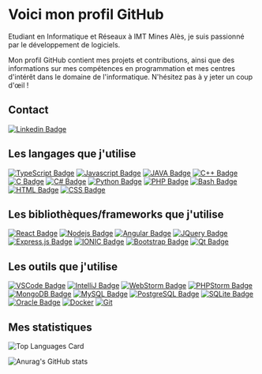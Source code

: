 # Voici mon profil GitHub

Etudiant en Informatique et Réseaux à IMT Mines Alès, je suis passionné par le développement de logiciels. <br/>

Mon profil GitHub contient mes projets et contributions, ainsi que des informations sur mes compétences en programmation et mes centres d'intérêt dans le domaine de l'informatique. N'hésitez pas à y jeter un coup d'œil !

## Contact 
[![Linkedin Badge](https://img.shields.io/badge/LinkedIn-0077B5?style=for-the-badge&logo=linkedin&logoColor=white)](https://www.linkedin.com/in/irfan-bouhenaf-7371501b6/)

## Les langages que j'utilise
[![TypeScript Badge](https://img.shields.io/badge/TypeScript-007ACC?style=for-the-badge&logo=typescript&logoColor=white)](#) 
[![Javascript Badge](https://img.shields.io/badge/JavaScript-F7DF1E?style=for-the-badge&logo=javascript&logoColor=black)](#) 
[![JAVA Badge](https://img.shields.io/badge/Java-ED8B00?style=for-the-badge&logo=java&logoColor=white)](#) 
[![C++ Badge](https://img.shields.io/badge/C%2B%2B-00599C?style=for-the-badge&logo=c%2B%2B&logoColor=white)](#) 
[![C Badge](https://img.shields.io/badge/C-00599C?style=for-the-badge&logo=c&logoColor=white)](#)
[![C# Badge](https://img.shields.io/badge/C%23-239120?style=for-the-badge&logo=c-sharp&logoColor=white)](#) 
[![Python Badge](https://img.shields.io/badge/Python-14354C?style=for-the-badge&logo=python&logoColor=white)](#) 
[![PHP Badge](https://img.shields.io/badge/PHP-777BB4?style=for-the-badge&logo=php&logoColor=white)](#)
[![Bash Badge](https://img.shields.io/badge/Shell_Script-121011?style=for-the-badge&logo=gnu-bash&logoColor=white)](#)
[![HTML Badge](https://img.shields.io/badge/HTML5-E34F26?style=for-the-badge&logo=html5&logoColor=white)](#)
[![CSS Badge](https://img.shields.io/badge/CSS3-1572B6?style=for-the-badge&logo=css3&logoColor=white)](#)

## Les bibliothèques/frameworks que j'utilise
[![React Badge](https://img.shields.io/badge/React-20232A?style=for-the-badge&logo=react&logoColor=61DAFB)](#) 
[![Nodejs Badge](https://img.shields.io/badge/Node.js-43853D?style=for-the-badge&logo=node.js&logoColor=white)](#) 
[![Angular Badge](https://img.shields.io/badge/Angular-DD0031?style=for-the-badge&logo=angular&logoColor=white)](#) 
[![JQuery Badge](https://img.shields.io/badge/jQuery-0769AD?style=for-the-badge&logo=jquery&logoColor=white)](#) 
[![Express.js Badge](https://img.shields.io/badge/Express.js-404D59?style=for-the-badge)](#) 
[![IONIC Badge](https://img.shields.io/badge/Ionic-3880FF?style=for-the-badge&logo=ionic&logoColor=white)](#)
[![Bootstrap Badge](https://img.shields.io/badge/Bootstrap-563D7C?style=for-the-badge&logo=bootstrap&logoColor=white)](#)
[![Qt Badge](https://img.shields.io/badge/Qt-41CD52?style=for-the-badge&logo=qt&logoColor=white)](#) 


## Les outils que j'utilise

[![VSCode Badge](https://img.shields.io/badge/Visual_Studio_Code-0078D4?style=for-the-badge&logo=visual%20studio%20code&logoColor=white)](#) 
[![IntelliJ Badge](https://img.shields.io/badge/IntelliJ_IDEA-000000.svg?style=for-the-badge&logo=intellij-idea&logoColor=white)](#) 
[![WebStorm Badge](https://img.shields.io/badge/WebStorm-000000?style=for-the-badge&logo=WebStorm&logoColor=white)](#) 
[![PHPStorm Badge](http://img.shields.io/badge/-PHPStorm-181717?style=for-the-badge&logo=phpstorm&logoColor=white)](#) 
[![MongoDB Badge](https://img.shields.io/badge/MongoDB-4EA94B?style=for-the-badge&logo=mongodb&logoColor=white)](#) 
[![MySQL Badge](https://img.shields.io/badge/MySQL-00000F?style=for-the-badge&logo=mysql&logoColor=white)](#) 
[![PostgreSQL Badge](https://img.shields.io/badge/PostgreSQL-316192?style=for-the-badge&logo=postgresql&logoColor=white)](#)
[![SQLite Badge](https://img.shields.io/badge/SQLite-07405E?style=for-the-badge&logo=sqlite&logoColor=white)](#) 
[![Oracle Badge](https://img.shields.io/badge/Oracle-F80000?style=for-the-badge&logo=oracle&logoColor=black)](#)
[![Docker](https://img.shields.io/badge/docker-%230db7ed.svg?style=for-the-badge&logo=docker&logoColor=white)](#)
[![Git](https://img.shields.io/badge/git-%23F05033.svg?style=for-the-badge&logo=git&logoColor=white)](#)

## Mes statistiques

![Top Languages Card](https://github-readme-stats.vercel.app/api/top-langs/?username=magicirfan&layout=compact&count_private=true&theme=calm&hide=css,HTML)

![Anurag's GitHub stats](https://github-readme-stats.vercel.app/api?username=magicirfan&show_icons=true&theme=calm&count_private=true&show_icons=true)
